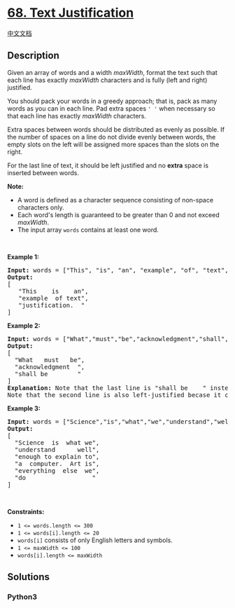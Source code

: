 # [68. Text Justification](https://leetcode.com/problems/text-justification)

[中文文档](/leetcode/0000-0099/0068.Text%20Justification/README.md)

## Description

<p>Given an array of words and a width&nbsp;<em>maxWidth</em>, format the text such that each line has exactly <em>maxWidth</em> characters and is fully (left and right) justified.</p>

<p>You should pack your words in a greedy approach; that is, pack as many words as you can in each line. Pad extra spaces <code>&#39; &#39;</code> when necessary so that each line has exactly <em>maxWidth</em> characters.</p>

<p>Extra spaces between words should be distributed as evenly as possible. If the number of spaces on a line do not divide evenly between words, the empty slots on the left will be assigned more spaces than the slots on the right.</p>

<p>For the last line of text, it should be left justified and no <strong>extra</strong> space is inserted between words.</p>

<p><strong>Note:</strong></p>

<ul>
	<li>A word is defined as a character sequence consisting&nbsp;of non-space characters only.</li>
	<li>Each word&#39;s length is&nbsp;guaranteed to be greater than 0 and not exceed <em>maxWidth</em>.</li>
	<li>The input array <code>words</code>&nbsp;contains at least one word.</li>
</ul>

<p>&nbsp;</p>
<p><strong>Example 1:</strong></p>

<pre>
<strong>Input:</strong> words = [&quot;This&quot;, &quot;is&quot;, &quot;an&quot;, &quot;example&quot;, &quot;of&quot;, &quot;text&quot;, &quot;justification.&quot;], maxWidth = 16
<strong>Output:</strong>
[
&nbsp; &nbsp;&quot;This &nbsp; &nbsp;is &nbsp; &nbsp;an&quot;,
&nbsp; &nbsp;&quot;example &nbsp;of text&quot;,
&nbsp; &nbsp;&quot;justification. &nbsp;&quot;
]</pre>

<p><strong>Example 2:</strong></p>

<pre>
<strong>Input:</strong> words = [&quot;What&quot;,&quot;must&quot;,&quot;be&quot;,&quot;acknowledgment&quot;,&quot;shall&quot;,&quot;be&quot;], maxWidth = 16
<strong>Output:</strong>
[
&nbsp; &quot;What &nbsp; must &nbsp; be&quot;,
&nbsp; &quot;acknowledgment &nbsp;&quot;,
&nbsp; &quot;shall be &nbsp; &nbsp; &nbsp; &nbsp;&quot;
]
<strong>Explanation:</strong> Note that the last line is &quot;shall be    &quot; instead of &quot;shall     be&quot;, because the last line must be left-justified instead of fully-justified.
Note that the second line is also left-justified becase it contains only one word.</pre>

<p><strong>Example 3:</strong></p>

<pre>
<strong>Input:</strong> words = [&quot;Science&quot;,&quot;is&quot;,&quot;what&quot;,&quot;we&quot;,&quot;understand&quot;,&quot;well&quot;,&quot;enough&quot;,&quot;to&quot;,&quot;explain&quot;,&quot;to&quot;,&quot;a&quot;,&quot;computer.&quot;,&quot;Art&quot;,&quot;is&quot;,&quot;everything&quot;,&quot;else&quot;,&quot;we&quot;,&quot;do&quot;], maxWidth = 20
<strong>Output:</strong>
[
&nbsp; &quot;Science &nbsp;is &nbsp;what we&quot;,
  &quot;understand &nbsp; &nbsp; &nbsp;well&quot;,
&nbsp; &quot;enough to explain to&quot;,
&nbsp; &quot;a &nbsp;computer. &nbsp;Art is&quot;,
&nbsp; &quot;everything &nbsp;else &nbsp;we&quot;,
&nbsp; &quot;do &nbsp; &nbsp; &nbsp; &nbsp; &nbsp; &nbsp; &nbsp; &nbsp; &nbsp;&quot;
]</pre>

<p>&nbsp;</p>
<p><strong>Constraints:</strong></p>

<ul>
	<li><code>1 &lt;= words.length &lt;= 300</code></li>
	<li><code>1 &lt;= words[i].length &lt;= 20</code></li>
	<li><code>words[i]</code> consists of only English letters and symbols.</li>
	<li><code>1 &lt;= maxWidth &lt;= 100</code></li>
	<li><code>words[i].length &lt;= maxWidth</code></li>
</ul>


## Solutions

<!-- tabs:start -->

### **Python3**

```python

```

<!-- tabs:end -->
